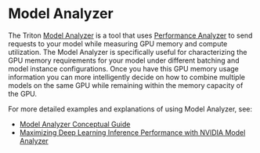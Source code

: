 <!--
# Copyright (c) 2020-2024, NVIDIA CORPORATION & AFFILIATES. All rights reserved.
#
# Redistribution and use in source and binary forms, with or without
# modification, are permitted provided that the following conditions
# are met:
#  * Redistributions of source code must retain the above copyright
#    notice, this list of conditions and the following disclaimer.
#  * Redistributions in binary form must reproduce the above copyright
#    notice, this list of conditions and the following disclaimer in the
#    documentation and/or other materials provided with the distribution.
#  * Neither the name of NVIDIA CORPORATION nor the names of its
#    contributors may be used to endorse or promote products derived
#    from this software without specific prior written permission.
#
# THIS SOFTWARE IS PROVIDED BY THE COPYRIGHT HOLDERS ``AS IS'' AND ANY
# EXPRESS OR IMPLIED WARRANTIES, INCLUDING, BUT NOT LIMITED TO, THE
# IMPLIED WARRANTIES OF MERCHANTABILITY AND FITNESS FOR A PARTICULAR
# PURPOSE ARE DISCLAIMED.  IN NO EVENT SHALL THE COPYRIGHT OWNER OR
# CONTRIBUTORS BE LIABLE FOR ANY DIRECT, INDIRECT, INCIDENTAL, SPECIAL,
# EXEMPLARY, OR CONSEQUENTIAL DAMAGES (INCLUDING, BUT NOT LIMITED TO,
# PROCUREMENT OF SUBSTITUTE GOODS OR SERVICES; LOSS OF USE, DATA, OR
# PROFITS; OR BUSINESS INTERRUPTION) HOWEVER CAUSED AND ON ANY THEORY
# OF LIABILITY, WHETHER IN CONTRACT, STRICT LIABILITY, OR TORT
# (INCLUDING NEGLIGENCE OR OTHERWISE) ARISING IN ANY WAY OUT OF THE USE
# OF THIS SOFTWARE, EVEN IF ADVISED OF THE POSSIBILITY OF SUCH DAMAGE.
-->

# Model Analyzer

The Triton [Model Analyzer](https://github.com/triton-inference-server/model_analyzer)
 is a tool that uses
[Performance Analyzer](https://github.com/triton-inference-server/perf_analyzer/blob/main/README.md)
to send requests to your model while measuring GPU memory and compute
utilization. The Model Analyzer is specifically useful for characterizing the
GPU memory requirements for your model under different batching and model
instance configurations. Once you have this GPU memory usage information you can
more intelligently decide on how to combine multiple models on the same GPU
while remaining within the memory capacity of the GPU.

For more detailed examples and explanations of using Model Analyzer, see:
- [Model Analyzer Conceptual Guide](https://github.com/triton-inference-server/tutorials/tree/main/Conceptual_Guide/Part_3-optimizing_triton_configuration)
- [Maximizing Deep Learning
Inference Performance with NVIDIA Model
Analyzer](https://developer.nvidia.com/blog/maximizing-deep-learning-inference-performance-with-nvidia-model-analyzer)